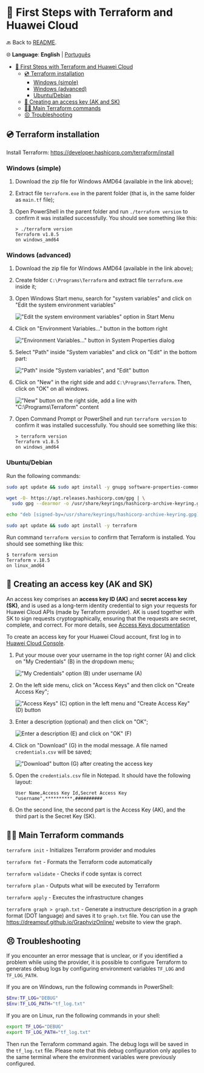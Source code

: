 # 👣 First Steps with Terraform and Huawei Cloud

🔙 Back to [README](../README.md).

🌐 **Language**: **English** | [Português](./FIRST_STEPS.pt.md)

- [👣 First Steps with Terraform and Huawei Cloud](#-first-steps-with-terraform-and-huawei-cloud)
  - [💿 Terraform installation](#-terraform-installation)
    - [Windows (simple)](#windows-simple)
    - [Windows (advanced)](#windows-advanced)
    - [Ubuntu/Debian](#ubuntudebian)
  - [🔑 Creating an access key (AK and SK)](#-creating-an-access-key-ak-and-sk)
  - [👩‍💻 Main Terraform commands](#-main-terraform-commands)
  - [😣 Troubleshooting](#-troubleshooting)

## 💿 Terraform installation

Install Terraform: <https://developer.hashicorp.com/terraform/install>

### Windows (simple)

1. Download the zip file for Windows AMD64 (available in the link above);
2. Extract file `terraform.exe` in the parent folder (that is, in the same
   folder as `main.tf` file);
3. Open PowerShell in the parent folder and run `./terraform version` to
   confirm it was installed successfully. You should see something like this:

      ```plain
      > ./terraform version
      Terraform v1.8.5
      on windows_amd64
      ```

### Windows (advanced)

1. Download the zip file for Windows AMD64 (available in the link above);
2. Create folder `C:\Programs\Terraform` and extract file `terraform.exe`
   inside it;
3. Open Windows Start menu, search for "system variables" and click on "Edit
   the system environment variables"

   !["Edit the system environment variables" option in Start Menu](img/windows-start-system-variables.jpg)

4. Click on "Environment Variables..." button in the bottom right

   !["Environment Variables..." button in System Properties dialog](img/system-properties-environment-variables.JPG)

5. Select "Path" inside "System variables" and click on "Edit" in the bottom
   part:

   !["Path" inside "System variables", and "Edit" button](img/system-variables-path-edit.jpg)

6. Click on "New" in the right side and add `C:\Programs\Terraform`. Then, click
   on "OK" on all windows.

   !["New" button on the right side, add a line with "C:\Programs\Terraform" content](img/edit-environment-variable-new.JPG)

7. Open Command Prompt or PowerShell and run `terraform version` to confirm it
   was installed successfully. You should see something like this:

      ```plain
      > terraform version
      Terraform v1.8.5
      on windows_amd64
      ```

### Ubuntu/Debian

Run the following commands:

```sh
sudo apt update && sudo apt install -y gnupg software-properties-common

wget -O- https://apt.releases.hashicorp.com/gpg | \
  sudo gpg --dearmor -o /usr/share/keyrings/hashicorp-archive-keyring.gpg

echo "deb [signed-by=/usr/share/keyrings/hashicorp-archive-keyring.gpg] https://apt.releases.hashicorp.com $(lsb_release -cs) main" | sudo tee /etc/apt/sources.list.d/hashicorp.list

sudo apt update && sudo apt install -y terraform
```

Run command `terraform version` to confirm that Terraform is installed. You
should see something like this:

```plain
$ terraform version
Terraform v.18.5
on linux_amd64
```

## 🔑 Creating an access key (AK and SK)

An access key comprises an **access key ID (AK)** and **secret access key (SK)**,
and is used as a long-term identity credential to sign your requests for Huawei
Cloud APIs (made by Terraform provider). AK is used together with SK to sign
requests cryptographically, ensuring that the requests are secret, complete,
and correct. For more details, see
[Access Keys documentation](https://support.huaweicloud.com/intl/en-us/usermanual-ca/ca_01_0003.html)

To create an access key for your Huawei Cloud account, first log in to
[Huawei Cloud Console](https://console-intl.huaweicloud.com/).

1. Put your mouse over your username in the top right corner (A) and click on
   "My Credentials" (B) in the dropdown menu;

    !["My Credentials" option (B) under username (A)](img/my-credentials.jpg)

2. On the left side menu, click on "Access Keys" and then click on "Create
   Access Key";

    !["Access Keys" (C) option in the left menu and "Create Access Key" (D) button](img/create-access-key.jpg)

3. Enter a description (optional) and then click on "OK";

    ![Enter a description (E) and click on "OK" (F)](img/new-access-key-modal.jpg)

4. Click on "Download" (G) in the modal message. A file named `credentials.csv`
   will be saved;

   !["Download" button (G) after creating the access key](img/access-key-download.jpg)

5. Open the `credentials.csv` file in Notepad. It should have the following
   layout:

    ```plain
    User Name,Access Key Id,Secret Access Key
    "username",**********,##########
    ```

6. On the second line, the second part is the Access Key (AK), and the third
   part is the Secret Key (SK).

## 👩‍💻 Main Terraform commands

`terraform init` - Initializes Terraform provider and modules

`terraform fmt` - Formats the Terraform code automatically

`terraform validate` - Checks if code syntax is correct

`terraform plan` - Outputs what will be executed by Terraform

`terraform apply` - Executes the infrastructure changes

`terraform graph > graph.txt` - Generate a instructure description in a graph
format (DOT language) and saves it to `graph.txt` file. You can use the
<https://dreampuf.github.io/GraphvizOnline/> website to view the graph.

## 😣 Troubleshooting

If you encounter an error message that is unclear, or if you identified a
problem while using the provider, it is possible to configure Terraform to
generates debug logs by configuring environment variables `TF_LOG` and
`TF_LOG_PATH`.

If you are on Windows, run the following commands in PowerShell:

```powershell
$Env:TF_LOG="DEBUG"
$Env:TF_LOG_PATH="tf_log.txt"
```

If you are on Linux, run the following commands in your shell:

```bash
export TF_LOG="DEBUG"
export TF_LOG_PATH="tf_log.txt"
```

Then run the Terraform command again. The debug logs will be saved in the
`tf_log.txt` file. Please note that this debug configuration only applies to
the same terminal where the environment variables were previously configured.
